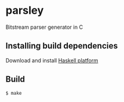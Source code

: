 # parsley
Bitstream parser generator in C

## Installing build dependencies
Download and install [Haskell platform](https://www.haskell.org/downloads#platform)

## Build
`$ make`
